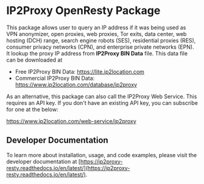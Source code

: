 # IP2Proxy OpenResty Package

This package allows user to query an IP address if it was being used as VPN anonymizer, open proxies, web proxies, Tor exits, data center, web hosting (DCH) range, search engine robots (SES), residential proxies (RES), consumer privacy networks (CPN), and enterprise private networks (EPN). It lookup the proxy IP address from **IP2Proxy BIN Data** file. This data file can be downloaded at

* Free IP2Proxy BIN Data: https://lite.ip2location.com
* Commercial IP2Proxy BIN Data: https://www.ip2location.com/database/ip2proxy

As an alternative, this package can also call the IP2Proxy Web Service. This requires an API key. If you don't have an existing API key, you can subscribe for one at the below:

<https://www.ip2location.com/web-service/ip2proxy>

## Developer Documentation
To learn more about installation, usage, and code examples, please visit the developer documentation at [https://ip2proxy-resty.readthedocs.io/en/latest/](https://ip2proxy-resty.readthedocs.io/en/latest/).
